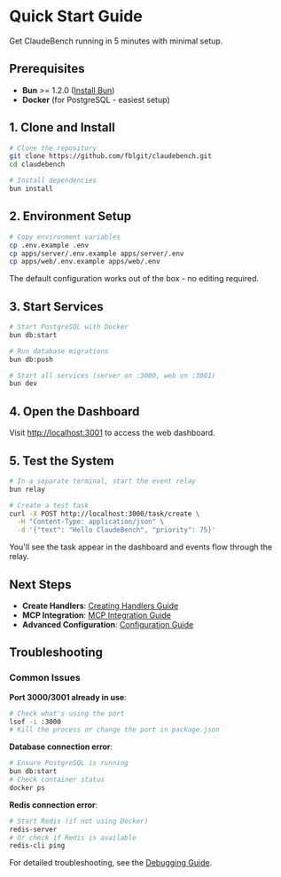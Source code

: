 # Quick Start Guide

Get ClaudeBench running in 5 minutes with minimal setup.

## Prerequisites

- **Bun** >= 1.2.0 ([Install Bun](https://bun.sh/))
- **Docker** (for PostgreSQL - easiest setup)

## 1. Clone and Install

```bash
# Clone the repository
git clone https://github.com/fblgit/claudebench.git
cd claudebench

# Install dependencies
bun install
```

## 2. Environment Setup

```bash
# Copy environment variables
cp .env.example .env
cp apps/server/.env.example apps/server/.env
cp apps/web/.env.example apps/web/.env
```

The default configuration works out of the box - no editing required.

## 3. Start Services

```bash
# Start PostgreSQL with Docker
bun db:start

# Run database migrations
bun db:push

# Start all services (server on :3000, web on :3001)
bun dev
```

## 4. Open the Dashboard

Visit [http://localhost:3001](http://localhost:3001) to access the web dashboard.

## 5. Test the System

```bash
# In a separate terminal, start the event relay
bun relay

# Create a test task
curl -X POST http://localhost:3000/task/create \
  -H "Content-Type: application/json" \
  -d '{"text": "Hello ClaudeBench", "priority": 75}'
```

You'll see the task appear in the dashboard and events flow through the relay.

## Next Steps

- **Create Handlers**: [Creating Handlers Guide](creating-handlers)
- **MCP Integration**: [MCP Integration Guide](mcp-integration)
- **Advanced Configuration**: [Configuration Guide](configuration)

## Troubleshooting

### Common Issues

**Port 3000/3001 already in use**:
```bash
# Check what's using the port
lsof -i :3000
# Kill the process or change the port in package.json
```

**Database connection error**:
```bash
# Ensure PostgreSQL is running
bun db:start
# Check container status
docker ps
```

**Redis connection error**:
```bash
# Start Redis (if not using Docker)
redis-server
# Or check if Redis is available
redis-cli ping
```

For detailed troubleshooting, see the [Debugging Guide](debugging).
